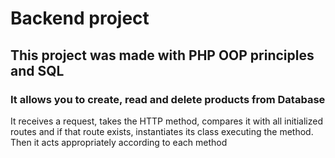 # Backend project

## This project was made with PHP OOP principles and SQL

### It allows you to create, read and delete products from Database

It receives a request, takes the HTTP method, compares it with all initialized routes and if that route exists, instantiates its class executing the method.
Then it acts appropriately according to each method
